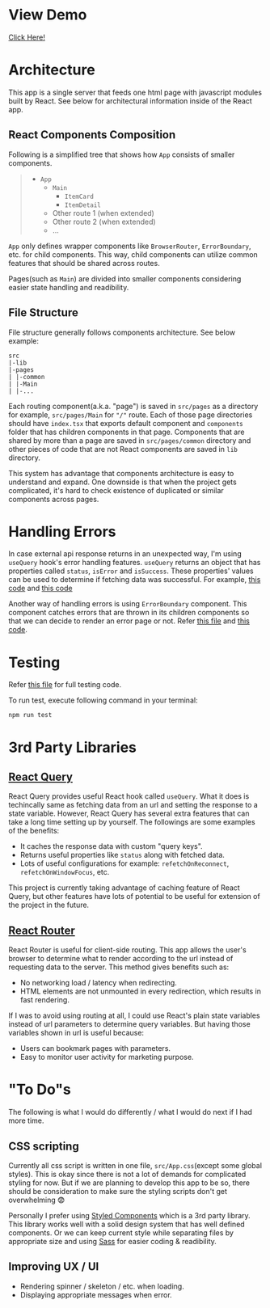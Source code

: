 # View Demo

[Click Here!](https://clover.hoie.kim)

# Architecture

This app is a single server that feeds one html page with javascript modules built by React. See below for architectural information inside of the React app.

## React Components Composition

Following is a simplified tree that shows how `App` consists of smaller components.

> - `App`
>   - `Main`
>     - `ItemCard`
>     - `ItemDetail`
>   - Other route 1 (when extended)
>   - Other route 2 (when extended)
>   - ...

`App` only defines wrapper components like `BrowserRouter`, `ErrorBoundary`, etc. for child components. This way, child components can utilize common features that should be shared across routes.

Pages(such as `Main`) are divided into smaller components considering easier state handling and readibility.

## File Structure

File structure generally follows components architecture. See below example:

```
src
|-lib
|-pages
| |-common
| |-Main
| |-...
```

Each routing component(a.k.a. "page") is saved in `src/pages` as a directory for example, `src/pages/Main` for `"/"` route. Each of those page directories should have `index.tsx` that exports default component and `components` folder that has children components in that page. Components that are shared by more than a page are saved in `src/pages/common` directory and other pieces of code that are not React components are saved in `lib` directory.

This system has advantage that components architecture is easy to understand and expand. One downside is that when the project gets complicated, it's hard to check existence of duplicated or similar components across pages.

# Handling Errors

In case external api response returns in an unexpected way, I'm using `useQuery` hook's error handling features. `useQuery` returns an object that has properties called `status`, `isError` and `isSuccess`. These properties' values can be used to determine if fetching data was successful. For example, [this code](/src/pages/Main/index.tsx#L47) and [this code](/src/pages/Main/components/ItemDetail.tsx#L52)

Another way of handling errors is using `ErrorBoundary` component. This component catches errors that are thrown in its children components so that we can decide to render an error page or not. Refer [this file](/src/pages/common/ErrorBoundary.tsx) and [this code](/src/App.tsx#L14-L19).

# Testing

Refer [this file](/src/App.test.tsx) for full testing code.

To run test, execute following command in your terminal:

```
npm run test
```

# 3rd Party Libraries

## [React Query](https://react-query.tanstack.com/overview)

React Query provides useful React hook called `useQuery`. What it does is techincally same as fetching data from an url and setting the response to a state variable. However, React Query has several extra features that can take a long time setting up by yourself. The followings are some examples of the benefits:

- It caches the response data with custom "query keys".
- Returns useful properties like `status` along with fetched data.
- Lots of useful configurations for example: `refetchOnReconnect`, `refetchOnWindowFocus`, etc.

This project is currently taking advantage of caching feature of React Query, but other features have lots of potential to be useful for extension of the project in the future.

## [React Router](https://github.com/remix-run/react-router)

React Router is useful for client-side routing. This app allows the user's browser to determine what to render according to the url instead of requesting data to the server. This method gives benefits such as:

- No networking load / latency when redirecting.
- HTML elements are not unmounted in every redirection, which results in fast rendering.

If I was to avoid using routing at all, I could use React's plain state variables instead of url parameters to determine query variables. But having those variables shown in url is useful because:

- Users can bookmark pages with parameters.
- Easy to monitor user activity for marketing purpose.

# "To Do"s

The following is what I would do differently / what I would do next if I had more time.

## CSS scripting

Currently all css script is written in one file, `src/App.css`(except some global styles). This is okay since there is not a lot of demands for complicated styling for now. But if we are planning to develop this app to be so, there should be consideration to make sure the styling scripts don't get overwhelming 😨

Personally I prefer using [Styled Components](https://styled-components.com/docs) which is a 3rd party library. This library works well with a solid design system that has well defined components. Or we can keep current style while separating files by appropriate size and using [Sass](https://sass-lang.com/documentation) for easier coding & readibility.

## Improving UX / UI

- Rendering spinner / skeleton / etc. when loading.
- Displaying appropriate messages when error.

